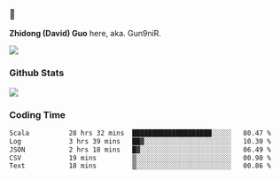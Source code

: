 ### 👋 

**Zhidong (David) Guo** here, aka. Gun9niR.

![](https://komarev.com/ghpvc/?username=Gun9niR&label=Total+Views)

### Github Stats

<img src="https://github-readme-stats.vercel.app/api?username=Gun9niR&count_private=true&show_icons=true&theme=vue-dark&hide_title=true">

### Coding Time

<!--START_SECTION:waka-->

```txt
Scala          28 hrs 32 mins  ████████████████████░░░░░   80.47 %
Log            3 hrs 39 mins   ██▓░░░░░░░░░░░░░░░░░░░░░░   10.30 %
JSON           2 hrs 18 mins   █▓░░░░░░░░░░░░░░░░░░░░░░░   06.49 %
CSV            19 mins         ▒░░░░░░░░░░░░░░░░░░░░░░░░   00.90 %
Text           18 mins         ▒░░░░░░░░░░░░░░░░░░░░░░░░   00.86 %
```

<!--END_SECTION:waka-->
